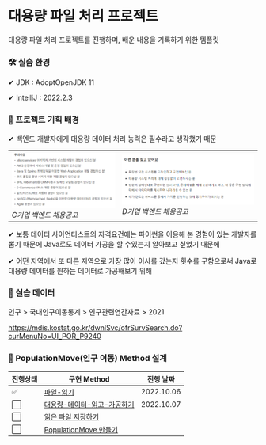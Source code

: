 # 대용량 파일 처리 프로젝트

대용량 파일 처리 프로젝트를 진행하며, 배운 내용을 기록하기 위한 템플릿



### 🛠 실습 환경

✔ JDK : AdoptOpenJDK 11

✔ IntelliJ : 2022.2.3





### 👀 프로젝트 기획 배경

✔ 백엔드 개발자에게 대용량 데이터 처리 능력은 필수라고 생각했기 때문

<table>
    <tr>
        <td><img src="./assets/image-20221022220346895.png" float="left" alt="C기업 백엔드 채용공고"/>
            <em display="block" text-align="center">C기업 백엔드 채용공고</em></td>
		<td><img src="./assets/image-20221022220703287.png" float="right" alt="D기업 백엔드 채용공고"/>
        	<em display="block" text-align="center">D기업 백엔드 채용공고</em></td>
	</tr>
</table>

✔ 보통 데이터 사이언티스트의 자격요건에는 파이썬을 이용해 본 경험이 있는 개발자를 뽑기 때문에 Java로도 데이터 가공을 할 수있는지 알아보고 싶었기 때문에

✔ 어떤 지역에서 또 다른 지역으로 가장 많이 이사를 갔는지 횟수를 구함으로써 Java로 대용량 데이터를 원하는 데이터로 가공해보기 위해





### 📑 실습 데이터

인구 > 국내인구이동통계 > 인구관련연간자료 > 2021

https://mdis.kostat.go.kr/dwnlSvc/ofrSurvSearch.do?curMenuNo=UI_POR_P9240





### 🧩 PopulationMove(인구 이동) Method 설계

| 진행상태             | 구현 Method                                                  | 진행 날짜  |
| -------------------- | ------------------------------------------------------------ | ---------- |
| :white_check_mark:   | [파일-읽기](README/파일-읽기.md)                             | 2022.10.06 |
| :white_large_square: | [대용량-데이터-읽고-가공하기](README/대용량-데이터-읽고-가공하기.md) | 2022.10.07 |
| :white_large_square: | [읽은 파일 저장하기](README/읽은-파일-저장.md)               |            |
| :white_large_square: | [PopulationMove 만들기](README/PopulationMove-만들기.md)     |            |





